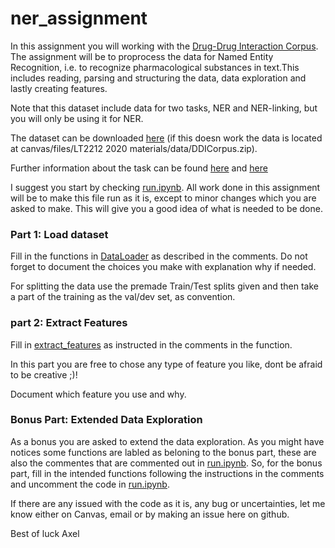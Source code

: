 # ner_assignment

In this assignment you will working with the [Drug-Drug Interaction Corpus](https://core.ac.uk/download/pdf/82785218.pdf). The assignment will be to proprocess the data for Named Entity Recognition, i.e. to recognize pharmacological substances in text.This includes reading, parsing and structuring the data, data exploration and lastly creating features. 

Note that this dataset include data for two tasks, NER and NER-linking, but you will only be using it for NER. 

The dataset can be downloaded [here](https://canvas.gu.se/files/3359925/download?download_frd=1) (if this doesn work the data is located at canvas/files/LT2212 2020 materials/data/DDICorpus.zip).

Further information about the task can be found [here](https://www.aclweb.org/anthology/S13-2056.pdf) and [here](https://www.cs.york.ac.uk/semeval-2013/task9.html)

I suggest you start by checking [run.ipynb](https://github.com/AxlAlm/ner_assignment/blob/master/run.ipynb). All work done in this assignment will be to make this file run as it is, except to minor changes which you are asked to make. This will give you a good idea of what is needed to be done.

### Part 1: Load dataset

Fill in the functions in [DataLoader](https://github.com/AxlAlm/ner_assignment/blob/master/ass1/data_loading.py#L89) as described in the comments. Do not forget to document the choices you make with explanation why if needed.

For splitting the data use the premade Train/Test splits given and then take a part of the training as the val/dev set, as convention.


### part 2: Extract Features

Fill in [extract_features](https://github.com/AxlAlm/ner_assignment/blob/master/ass1/feature_extraction.py#L6) as instructed in the comments in the function.

In this part you are free to chose any type of feature you like, dont be afraid to be creative ;)! 

Document which feature you use and why.


### Bonus Part: Extended Data Exploration

As a bonus you are asked to extend the data exploration. As you might have notices some functions are labled as beloning to the bonus part, these are also the commentes that are commented out in [run.ipynb](https://github.com/AxlAlm/ner_assignment/blob/master/run.ipynb). So, for the bonus part, fill in the intended functions following the instructions in the comments and uncomment the code in [run.ipynb](https://github.com/AxlAlm/ner_assignment/blob/master/run.ipynb).




If there are any issued with the code as it is, any bug or uncertainties, let me know either on Canvas, email or by making an issue here on github.

Best of luck 
Axel
